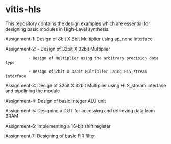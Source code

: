# vitis-hls
This repository contains the design examples which are essential for designing basic modules in High-Level synthesis.

Assignment-1: Design of 8bit X 8bit Multiplier using ap_none interface

Assignment-2: 
              - Design of 32bit X 32bit Multiplier

              - Design of Multiplier using the arbitrary precision data type
							
              - Design of32bit X 32bit Multiplier using HLS_stream interface

Assignment-3: Design of 32bit X 32bit Multiplier using HLS_stream interface and pipelining the module 

Assignment-4: Design of basic integer ALU unit

Assignment-5: Designing a DUT for accessing and retrieving data from BRAM 

Assignment-6: Implementing a 16-bit shift register

Assignment-7: Designing of basic FIR filter
